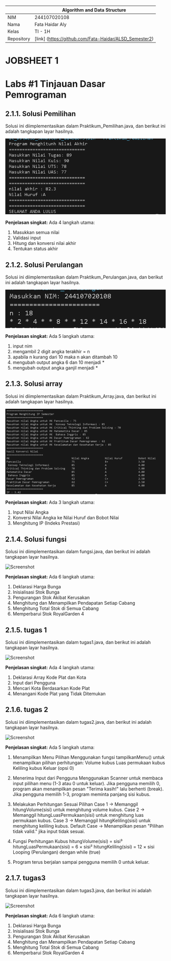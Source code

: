 
|  | Algorithm and Data Structure |
|--|--|
| NIM |  244107020108|
| Nama |  Fata Haidar Aly |
| Kelas | TI - 1H |
| Repository | [link] (https://github.com/Fata-Haidar/ALSD_Semester2) |

# JOBSHEET 1

# Labs #1 Tinjauan Dasar Pemrograman

## 2.1.1. Solusi Pemilihan

Solusi ini diimplementasikan dalam Praktikum_Pemilihan.java, dan berikut ini adalah tangkapan layar hasilnya.

![Screenshot](img/pemilihan.png)

**Penjelasan singkat:** Ada 4 langkah utama:
1. Masukkan semua nilai
2. Validasi input
3. Hitung dan konversi nilai akhir
4. Tentukan status akhir

## 2.1.2. Solusi Perulangan

Solusi ini diimplementasikan dalam Praktikum_Perulangan.java, dan berikut ini adalah tangkapan layar hasilnya.

![Screenshot](img/P_perulangan.png)

**Penjelasan singkat:** Ada 5 langkah utama:
1. input nim
2. mengambil 2 digit angka terakhir = n
3. apabila n kurang dari 10 maka n akan ditambah 10
4. mengubah output angka 6 dan 10 menjadi *
5. mengubah output angka ganjil menjadi *


## 2.1.3. Solusi array

Solusi ini diimplementasikan dalam Praktikum_Array.java, dan berikut ini adalah tangkapan layar hasilnya.

![Screenshot](img/array.png)

**Penjelasan singkat:** Ada 3 langkah utama:
1. Input Nilai Angka 
2. Konversi Nilai Angka ke Nilai Huruf dan Bobot Nilai
3. Menghitung IP (Indeks Prestasi)

## 2.1.4. Solusi fungsi

Solusi ini diimplementasikan dalam fungsi.java, dan berikut ini adalah tangkapan layar hasilnya.

![Screenshot](/Jobaheet1/img/fungsi.png)

**Penjelasan singkat:** Ada 6 langkah utama:
1. Deklarasi Harga Bunga
2. Inisialisasi Stok Bunga
3. Pengurangan Stok Akibat Kerusakan
4. Menghitung dan Menampilkan Pendapatan Setiap Cabang
5. Menghitung Total Stok di Semua Cabang
6. Memperbarui Stok RoyalGarden 4

## 2.1.5. tugas 1

Solusi ini diimplementasikan dalam tugas1.java, dan berikut ini adalah tangkapan layar hasilnya.

![Screenshot](/Jobaheet1/img/tugas1.png)

**Penjelasan singkat:** Ada 4 langkah utama:
1. Deklarasi Array Kode Plat dan Kota
2. Input dari Pengguna
3. Mencari Kota Berdasarkan Kode Plat
4. Menangani Kode Plat yang Tidak Ditemukan

## 2.1.6. tugas 2

Solusi ini diimplementasikan dalam tugas2.java, dan berikut ini adalah tangkapan layar hasilnya.

![Screenshot](/Jobaheet1/img/tugas2.png)

**Penjelasan singkat:** Ada 5 langkah utama:
1. Menampilkan Menu Pilihan
    Menggunakan fungsi tampilkanMenu() untuk menampilkan pilihan perhitungan:
    Volume kubus
    Luas permukaan kubus
    Keliling kubus
    Keluar (opsi 0)
2. Menerima Input dari Pengguna
    Menggunakan Scanner untuk membaca input pilihan menu (1-3 atau 0 untuk keluar).
    Jika pengguna memilih 0, program akan menampilkan pesan "Terima kasih!" lalu berhenti (break).
    Jika pengguna memilih 1-3, program meminta panjang sisi kubus.

3. Melakukan Perhitungan Sesuai Pilihan
    Case 1 → Memanggil hitungVolume(sisi) untuk menghitung volume kubus.
    Case 2 → Memanggil hitungLuasPermukaan(sisi) untuk menghitung luas permukaan kubus.
    Case 3 → Memanggil hitungKeliling(sisi) untuk menghitung keliling kubus.
    Default Case → Menampilkan pesan "Pilihan tidak valid." jika input tidak sesuai.

4. Fungsi Perhitungan Kubus
    hitungVolume(sisi) = sisi³
    hitungLuasPermukaan(sisi) = 6 × sisi²
    hitungKeliling(sisi) = 12 × sisi
    Looping (Perulangan) dengan while (true)

5. Program terus berjalan sampai pengguna memilih 0 untuk keluar.

## 2.1.7. tugas3

Solusi ini diimplementasikan dalam tugas3.java, dan berikut ini adalah tangkapan layar hasilnya.

![Screenshot](/Jobaheet1/img/fungsi.png)

**Penjelasan singkat:** Ada 6 langkah utama:
1. Deklarasi Harga Bunga
2. Inisialisasi Stok Bunga
3. Pengurangan Stok Akibat Kerusakan
4. Menghitung dan Menampilkan Pendapatan Setiap Cabang
5. Menghitung Total Stok di Semua Cabang
6. Memperbarui Stok RoyalGarden 4






